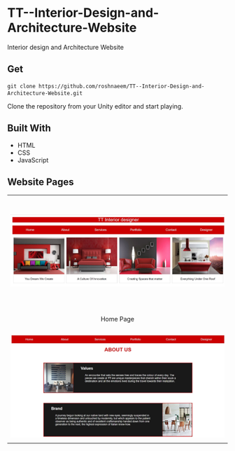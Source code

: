 # TT--Interior-Design-and-Architecture-Website
Interior design and Architecture Website

## Get
```
git clone https://github.com/roshnaeem/TT--Interior-Design-and-Architecture-Website.git
```
Clone the repository from your Unity editor and start playing.

## Built With
 *  HTML
 *  CSS
 *  JavaScript
 
 ## Website Pages
 <table><tr>
 <td  height= "250"><img src="images\Home.JPG" ></td>

</tr>
<tr>
 <td  height= "50" align="center"> Home Page  </td>

</tr>
<tr>
<td  height= "250"><img src="images\about.JPG" ></td></tr>
</table>
